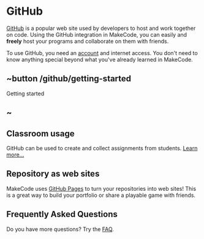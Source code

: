 # GitHub

[GitHub](https://github.com) is a popular web site used by developers to host and work together on code. Using the GitHub integration in MakeCode, you can easily and **freely** host your programs and collaborate on them with friends.

To use GitHub, you need an [account](https://github.com/join) and internet access.
You don't need to know anything special beyond what you've already learned in MakeCode.

## ~button /github/getting-started

Getting started

## ~

## Classroom usage

GitHub can be used to create and collect assignments from students. [Learn more...](/github/classroom)

## Repository as web sites

MakeCode uses [GitHub Pages](/github/pages) to turn your repositories into web sites! This is a great way to build your portfolio or share a playable game with friends.

## Frequently Asked Questions

Do you have more questions? Try the [FAQ](/github/faq).
